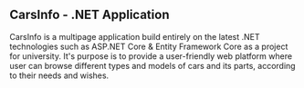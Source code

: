 ## CarsInfo - .NET Application
CarsInfo is a multipage application build entirely on the latest .NET technologies such as ASP.NET Core & Entity Framework Core as a project for university. 
It's purpose is to provide a user-friendly web platform where user can browse different types and models of cars and its parts, according to their needs and wishes. 